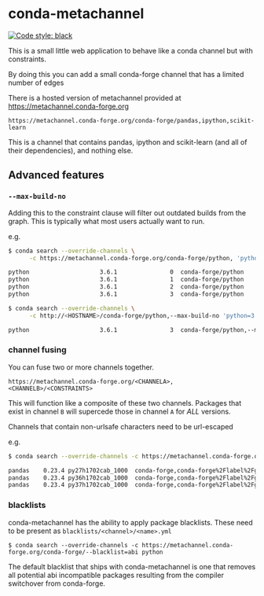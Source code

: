 # conda-metachannel

[![Code style: black](https://img.shields.io/badge/code%20style-black-000000.svg)](https://github.com/ambv/black)

This is a small little web application to behave like a conda channel but 
with constraints.  

By doing this you can add a small conda-forge channel that has a limited number of edges

There is a hosted version of metachannel provided at https://metachannel.conda-forge.org

```
https://metachannel.conda-forge.org/conda-forge/pandas,ipython,scikit-learn
```

This is a channel that contains pandas, ipython and scikit-learn (and all of their dependencies),
and nothing else.



## Advanced features

### `--max-build-no`

Adding this to the constraint clause will filter out outdated builds from the graph.
This is typically what most users actually want to run.

e.g.

```bash
$ conda search --override-channels \
      -c https://metachannel.conda-forge.org/conda-forge/python, 'python=3.6.1'

python                    3.6.1               0  conda-forge/python
python                    3.6.1               1  conda-forge/python
python                    3.6.1               2  conda-forge/python
python                    3.6.1               3  conda-forge/python

$ conda search --override-channels \
      -c http://<HOSTNAME>/conda-forge/python,--max-build-no 'python=3.6.1'

python                    3.6.1               3  conda-forge/python,--max-build-no
```

### channel fusing

You can fuse two or more channels together.  

```
https://metachannel.conda-forge.org/<CHANNELA>,<CHANNELB>/<CONSTRAINTS>
```

This will function like a composite of these two channels.  Packages that exist in channel `B` will
supercede those in channel `A` for *ALL* versions.  

Channels that contain non-urlsafe characters need to be url-escaped

e.g.

```bash
$ conda search --override-channels -c https://metachannel.conda-forge.org/conda-forge,conda-forge%2Flabel%2Fgcc7/--max-build-no 'pandas'

pandas    0.23.4 py27h1702cab_1000  conda-forge,conda-forge%2Flabel%2Fgcc7/--max-build-no
pandas    0.23.4 py36h1702cab_1000  conda-forge,conda-forge%2Flabel%2Fgcc7/--max-build-no
pandas    0.23.4 py37h1702cab_1000  conda-forge,conda-forge%2Flabel%2Fgcc7/--max-build-no
```

### blacklists

conda-metachannel has the ability to apply package blacklists.  These need to be present as 
``blacklists/<channel>/<name>.yml`` 

```
$ conda search --override-channels -c https://metachannel.conda-forge.org/conda-forge/--blacklist=abi python
```

The default blacklist that ships with conda-metachannel is one that removes all potential abi
incompatible packages resulting from the compiler switchover from conda-forge.

